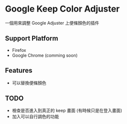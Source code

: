 # Google Keep Color Adjuster

一個用來調整 Google Adjuster 上便條顏色的插件

## Support Platform
- Firefox
- Google Chrome (comming soon)

## Features
- 可以替換便條顏色

## TODO
- 檢查是否進入到真正的 keep 畫面 (有時候只是在登入畫面)
- 加入可以自行調色的功能
